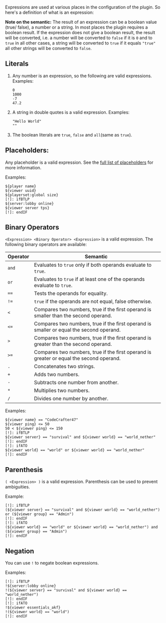 Expressions are used at various places in the configuration of the plugin. So here's a definition of what is an expression:

**Note on the semantic:** The result of an expression can be a boolean value (true/ false), a number or a string. In most
 places the plugin requires a boolean result. If the expression does not give a boolean result, the result will be converted, 
 i.e. a number will be converted to `false` if it is `0` and to `true` in all other cases, a string will be converted to 
 `true` if it equals `"true"` all other strings will be converted to `false`.

Literals
--------
1. Any number is an expression, so the following are valid expressions. Examples:
   ```
   0
   1000
   -7
   47.2
   ```

2. A string in double quotes is a valid expression. Examples:
   ```
   "Hello World"
   ""
   ```

3. The boolean literals are `true`, `false` and `all`(same as `true`).

Placeholders:
-------------

Any placeholder is a valid expression. See the [full list of placeholders](Placeholders) for more information.

Examples:
```
${player name}
${viewer uuid}
${playerset:global size}
[!]: ifBTLP
${server:lobby online}
${viewer server tps}
[!]: endIF
```

Binary Operators
----------------

`<Expression> <Binary Operator> <Expression>` is a valid expression. The following binary operators are available:

| Operator | Semantic                                                                                |
| -------- | --------------------------------------------------------------------------------------- |
| `and`    | Evaluates to `true` only if both operands evaluate to `true`.                           |
| `or`     | Evaluates to `true` if at least one of the operands evaluate to `true`.                 |
| `==`     | Tests the operands for equality.                                                        |
| `!=`     | `true` if the operands are not equal, false otherwise.                                  |
| `<`      | Compares two numbers, true if the first operand is smaller than the second operand.     |
| `<=`     | Compares two numbers, true if the first operand is smaller or equal the second operand. |
| `>`      | Compares two numbers, true if the first operand is greater than the second operand.     |
| `>=`     | Compares two numbers, true if the first operand is greater or equal the second operand. |
| `.`      | Concatenates two strings.                                                               |
| `+`      | Adds two numbers.                                                               |
| `-`      | Subtracts one number from another.                                                               |
| `*`      | Multiplies two numbers.                                                               |
| `/`      | Divides one number by another.                                                               |

Examples:
```
${viewer name} == "CodeCrafter47"
${viewer ping} <= 50 
50 < ${viewer ping} <= 150 
[!]: ifBTLP
${viewer server} == "survival" and ${viewer world} == "world_nether"
[!]: endIF
[!]: ifATO
${viewer world} == "world" or ${viewer world} == "world_nether"
[!]: endIF
```

Parenthesis
-----------
`( <Expression> )` is a valid expression. Parenthesis can be used to prevent ambiguities.

Example:
```
[!]: ifBTLP
(${viewer server} == "survival" and ${viewer world} == "world_nether") or (${viewer group} == "Admin")
[!]: endIF
[!]: ifATO
(${viewer world} == "world" or ${viewer world} == "world_nether") and (${viewer group} == "Admin")
[!]: endIF
```

Negation
--------
You can use `!` to negate boolean expressions.

Examples:
```
[!]: ifBTLP
!${server:lobby online}
!(${viewer server} == "survival" and ${viewer world} == "world_nether")
[!]: endIF
[!]: ifATO
!${viewer essentials_akf}
!(${viewer world} == "world")
[!]: endIF
```